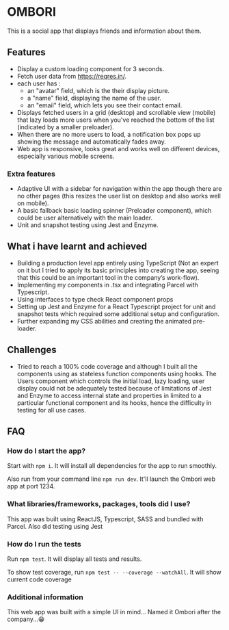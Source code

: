 OMBORI
====
This is a social app that displays friends and information about them.

Features
----

- Display a custom loading component for 3 seconds.
- Fetch user data from https://reqres.in/.
- each user has :
  - an "avatar" field, which is the their display picture.
  - a "name" field, displaying the name of the user.
  - an "email" field, which lets you see their contact email.
- Displays fetched users in a grid (desktop) and scrollable view (mobile) that lazy loads more users when you've reached the bottom of the list (indicated by a smaller preloader).
- When there are no more users to load, a notification box pops up showing the message and automatically fades away.
- Web app is responsive, looks great and works well on different devices, especially various mobile screens.


### Extra features

- Adaptive UI with a sidebar for navigation within the app though there are no other pages (this resizes the user list on desktop and also works well on mobile).
- A basic fallback basic loading spinner (Preloader component), which could be user alternatively with the main loader.
- Unit and snapshot testing using Jest and Enzyme.


What i have learnt and achieved
----

- Building a production level app entirely using TypeScript (Not an expert on it but I tried to apply its basic principles into creating the app, seeing that this could be an important tool in the company’s work-flow).
- Implementing my components in .tsx and integrating Parcel with Typescript.
- Using interfaces to type check React component props
- Setting up Jest and Enzyme for a React Typescript project for unit and snapshot tests which required some additional setup and configuration.
- Further expanding my CSS abilities and creating the animated pre-loader.

Challenges
----

- Tried to reach a 100% code coverage and although I built all the components using as stateless function components using hooks. The Users component which controls the initial load, lazy loading, user display could not be adequately tested because of limitations of Jest and Enzyme to access internal state and properties in limited to a particular functional component and its hooks, hence the difficulty in testing for all use cases. 

FAQ
----

### How do I start the app?

Start with `npm i`. It will install all dependencies for the app to run smoothly.

Also run from your command line `npm run dev`. It'll launch the Ombori web app at port 1234.

### What libraries/frameworks, packages, tools did I use?

This app was built using ReactJS, Typescript, SASS and bundled with Parcel. Also did testing using Jest

### How do I run the tests

Run `npm test`. It will display all tests and results.

To show test coverage, run `npm test -- --coverage --watchAll`. It will show current code coverage

### Additional information

This web app was built with a simple UI in mind... Named it Ombori after the company...😁
